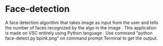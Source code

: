 # Face-detection

A face detection algorithm that takes image as input from the user and tells the number of faces recognized by the algo in the image . This application is made on VSC entirely using Python language . 
Use command "python face-detect.py bpink.png" on command prompt Terminal to get the output. 
